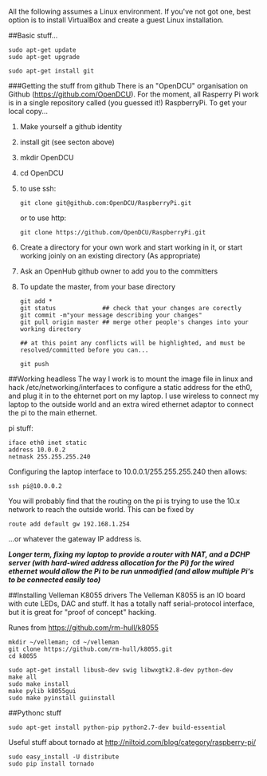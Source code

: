 All the following assumes a Linux environment. If you've not got one, best option is to install VirtualBox and create a guest Linux installation.

##Basic stuff...
```
sudo apt-get update
sudo apt-get upgrade

sudo apt-get install git
```
###Getting the stuff from github
There is an "OpenDCU" organisation on Github (https://github.com/OpenDCU). For the moment, all Rasperry Pi work is in a single repository called (you guessed it!) RaspberryPi. To get your local copy...

1. Make yourself a github identity
2. install git (see secton above)
2. mkdir OpenDCU
3. cd OpenDCU
4. to use ssh:

    ```
    git clone git@github.com:OpenDCU/RaspberryPi.git
    ```

    or to use http:

    ```
    git clone https://github.com/OpenDCU/RaspberryPi.git
    ```
5. Create a directory for your own work and start working in it, or start working joinly on an existing directory (As appropriate)
6. Ask an OpenHub github owner to add you to the committers
6. To update the master, from your base directory
    ```
    git add *
    git status             ## check that your changes are corectly 
    git commit -m"your message describing your changes"
    git pull origin master ## merge other people's changes into your working directory

    ## at this point any conflicts will be highlighted, and must be resolved/committed before you can...
    
    git push
    ```

##Working headless
The way I work is to mount the image file in linux and hack /etc/networking/interfaces to configure a static address for the eth0, and plug it in to the ehternet port on my laptop. I use wireless to connect my laptop to the outside world and an extra wired ethernet adaptor to connect the pi to the main ethernet.

pi stuff:
```
iface eth0 inet static
address 10.0.0.2
netmask 255.255.255.240
```
Configuring the laptop interface to 10.0.0.1/255.255.255.240 then allows:
```
ssh pi@10.0.0.2
```

You will probably find that the routing on the pi is trying to use the 10.x network to reach the outside world. This can be fixed by
```
route add default gw 192.168.1.254
```
...or whatever the gateway IP address is.

***Longer term, fixing my laptop to provide a router with NAT, and a DCHP server (with hard-wired address allocation for the Pi) for the wired ethernet would allow the Pi to be run unmodified (and allow multiple Pi's to be connected easily too)***

##Installing Velleman K8055 drivers
The Velleman K8055 is an IO board with cute LEDs, DAC and stuff. It has a totally naff serial-protocol interface, but it is great for "proof of concept" hacking.

Runes from https://github.com/rm-hull/k8055
```
mkdir ~/velleman; cd ~/velleman
git clone https://github.com/rm-hull/k8055.git
cd k8055

sudo apt-get install libusb-dev swig libwxgtk2.8-dev python-dev
make all
sudo make install
make pylib k8055gui
sudo make pyinstall guiinstall
```
##Pythonc stuff
```
sudo apt-get install python-pip python2.7-dev build-essential 
```
Useful stuff about tornado at http://niltoid.com/blog/category/raspberry-pi/
```
sudo easy_install -U distribute
sudo pip install tornado
```
